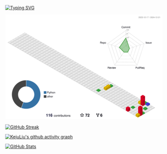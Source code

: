 [![Typing SVG](https://readme-typing-svg.demolab.com?font=&weight=500&size=30&pause=1000&color=000000&center=true&width=550&height=90&lines=%E9%9B%BB%E5%AD%90%E9%AD%94%E6%B3%95%E4%BD%BF%E3%80%81%E7%99%BB%E5%A0%B4%EF%BC%81;%E3%82%B6%E3%83%BB%E3%83%AF%E3%83%BC%E3%83%AB%E3%83%89+%E3%80%81%E3%82%B6%E3%83%BB%E3%83%AF%E3%83%BC%E3%83%AB%E3%83%89%E3%81%AF;%E9%9B%BB%E5%AD%90%E9%AD%94%E6%B3%95%E4%BD%BF%E3%81%AE%E4%BB%A3%E5%BD%B9%E3%81%A7%E3%81%82%E3%82%8A%E3%80%81;%E9%AB%98%E5%BC%B7%E5%BA%A6%E3%81%AE%E3%83%91%E3%83%AF%E3%83%BC%E3%81%A8%E3%82%B9%E3%83%94%E3%83%BC%E3%83%89%E3%80%81;%E6%99%82%E9%96%93%E5%81%9C%E6%AD%A2%E3%81%AB%E3%82%88%E3%82%8A%E6%88%A6%E9%97%98%E3%82%92%E6%9C%89%E5%88%A9%E3%81%AB%E9%80%B2%E3%82%81%E3%82%8B%E3%80%82)](https://git.io/typing-svg)

![typing_profile_svg](profile-3d-contrib/profile-gitblock.svg)

[![GitHub Streak](https://streak-stats.demolab.com?user=KejuLiu&theme=github-light&exclude_days=Sun%2CMon%2CTue%2CWed%2CThu%2CFri%2CSat)](https://git.io/streak-stats)

[![KejuLiu's github activity graph](https://github-readme-activity-graph.vercel.app/graph?username=kejuLiu&theme=github-light)](https://github.com/ashutosh00710/github-readme-activity-graph)

[![GitHub Stats](https://github-readme-stats.zohan.tech/api?username=KejuLiu&show_icons=true&hide=contribs,prs&include_all_commits=true&bg_color=30,fcb590,e46454&title_color=fff&text_color=fff&icon_color=fff)](https://github.com/KejuLiu)











